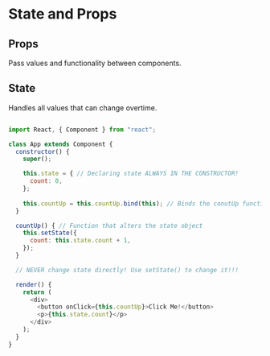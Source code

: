 # State and Props

## Props

Pass values and functionality between components.

## State

Handles all values that can change overtime.


```javascript 

import React, { Component } from "react";

class App extends Component {
  constructor() {
    super();

    this.state = { // Declaring state ALWAYS IN THE CONSTRUCTOR!
      count: 0,
    };
    
    this.countUp = this.countUp.bind(this); // Binds the conutUp function to the 'this' context
  }

  countUp() { // Function that alters the state object
    this.setState({
      count: this.state.count + 1,
    });
  }

  // NEVER change state directly! Use setState() to change it!!!

  render() {
    return (
      <div>
        <button onClick={this.countUp}>Click Me!</button>
        <p>{this.state.count}</p>
      </div>
    );
  }
}

```
